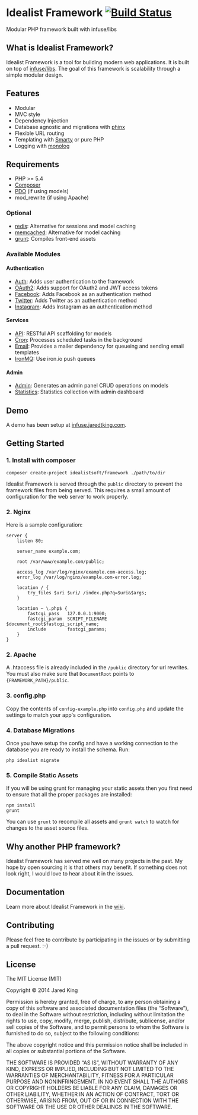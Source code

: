 Idealist Framework [![Build Status](https://travis-ci.org/idealistsoft/framework.png?branch=master)](https://travis-ci.org/idealistsoft/framework)
=====

Modular PHP framework built with infuse/libs

## What is Idealist Framework?

Idealist Framework is a tool for building modern web applications. It is built on top of [infuse/libs](https://github.com/jaredtking/infuse-libs). The goal of this framework is scalability through a simple modular design.

## Features

- Modular
- MVC style
- Dependency Injection
- Database agnostic and migrations with [phinx](http://phinx.org)
- Flexible URL routing
- Templating with [Smarty](http://smarty.net) or pure PHP
- Logging with [monolog](https://github.com/Seldaek/monolog)

## Requirements

- PHP >= 5.4
- [Composer](http://getcomposer.org)
- [PDO](http://php.net/manual/en/book.pdo.php) (if using models)
- mod_rewrite (if using Apache)

### Optional

- [redis](http://redis.io/): Alternative for sessions and model caching
- [memcached](http://www.memcached.org/): Alternative for model caching
- [grunt](http://gruntjs.com/): Compiles front-end assets

### Available Modules

#### Authentication

- [Auth](https://github.com/idealistsoft/framework-auth): Adds user authentication to the framework
- [OAuth2](https://github.com/idealistsoft/framework-oauth2): Adds support for OAuth2 and JWT access tokens
- [Facebook](https://github.com/idealistsoft/framework-facebook): Adds Facebook as an authentication method
- [Twitter](https://github.com/idealistsoft/framework-twitter): Adds Twitter as an authentication method
- [Instagram](https://github.com/idealistsoft/framework-instagram): Adds Instagram as an authentication method

#### Services

- [API](https://github.com/idealistsoft/framework-api): RESTful API scaffolding for models
- [Cron](https://github.com/idealistsoft/framework-cron): Processes scheduled tasks in the background
- [Email](https://github.com/idealistsoft/framework-email): Provides a mailer dependency for queueing and sending email templates
- [IronMQ](https://github.com/idealistsoft/framework-iron-mq): Use iron.io push queues

#### Admin

- [Admin](https://github.com/idealistsoft/framework-admin): Generates an admin panel CRUD operations on models
- [Statistics](https://github.com/idealistsoft/framework-statistics): Statistics collection with admin dashboard


## Demo

A demo has been setup at [infuse.jaredtking.com](http://infuse.jaredtking.com).

## Getting Started

### 1. Install with composer

```
composer create-project idealistsoft/framework ./path/to/dir
```

Idealist Framework is served through the `public` directory to prevent the framework files from being served. This requires a small amount of configuration for the web server to work properly.

### 2. Nginx

Here is a sample configuration:

```nginx
server {
	listen 80;

 	server_name example.com;

	root /var/www/example.com/public;

	access_log /var/log/nginx/example.com-access.log;
	error_log /var/log/nginx/example.com-error.log;
	
	location / {
		try_files $uri $uri/ /index.php?q=$uri&$args;
	}

	location ~ \.php$ {
		fastcgi_pass   127.0.0.1:9000;
		fastcgi_param  SCRIPT_FILENAME  $document_root$fastcgi_script_name;
		include        fastcgi_params;
	}
}
```

### 2. Apache

A .htaccess file is already included in the `/public` directory for url rewrites. You must also make sure that `DocumentRoot` points to `{FRAMEWORK_PATH}/public`.

### 3. config.php

Copy the contents of `config-example.php` into `config.php` and update the settings to match your app's configuration.

### 4. Database Migrations

Once you have setup the config and have a working connection to the database you are ready to install the schema. Run:

```
php idealist migrate
```

### 5. Compile Static Assets

If you will be using grunt for managing your static assets then you first need to ensure that all the proper packages are installed:

```
npm install
grunt
```

You can use `grunt` to recompile all assets and `grunt watch` to watch for changes to the asset source files.

## Why another PHP framework?

Idealist Framework has served me well on many projects in the past. My hope by open sourcing it is that others may benefit. If something does not look right, I would love to hear about it in the issues.

## Documentation

Learn more about Idealist Framework in the [wiki](https://github.com/idealistsoft/framework/wiki).

## Contributing

Please feel free to contribute by participating in the issues or by submitting a pull request. :-)

## License

The MIT License (MIT)

Copyright © 2014 Jared King

Permission is hereby granted, free of charge, to any person obtaining a copy of this software and associated documentation files (the “Software”), to deal in the Software without restriction, including without limitation the rights to use, copy, modify, merge, publish, distribute, sublicense, and/or sell copies of the Software, and to permit persons to whom the Software is furnished to do so, subject to the following conditions:

The above copyright notice and this permission notice shall be included in all copies or substantial portions of the Software.

THE SOFTWARE IS PROVIDED “AS IS”, WITHOUT WARRANTY OF ANY KIND, EXPRESS OR IMPLIED, INCLUDING BUT NOT LIMITED TO THE WARRANTIES OF MERCHANTABILITY, FITNESS FOR A PARTICULAR PURPOSE AND NONINFRINGEMENT. IN NO EVENT SHALL THE AUTHORS OR COPYRIGHT HOLDERS BE LIABLE FOR ANY CLAIM, DAMAGES OR OTHER LIABILITY, WHETHER IN AN ACTION OF CONTRACT, TORT OR OTHERWISE, ARISING FROM, OUT OF OR IN CONNECTION WITH THE SOFTWARE OR THE USE OR OTHER DEALINGS IN THE SOFTWARE.